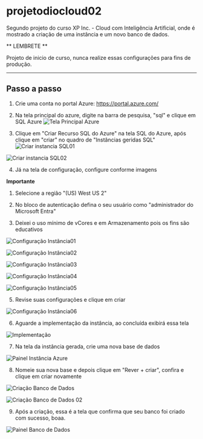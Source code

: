 # projetodiocloud02

Segundo projeto do curso XP Inc. - Cloud com Inteligência Artificial, onde é mostrado a criação de uma instância e um novo banco de dados.

** LEMBRETE **

Projeto de inicio de curso, nunca realize essas configurações para fins de produção.


---

## Passo a passo

1.  Crie uma conta no portal Azure: https://portal.azure.com/

2.  Na tela principal do azure, digite na barra de pesquisa, "sql" e clique em SQL Azure
![Tela Principal Azure](./images/telasqlazure.png)
  
3.  Clique em "Criar Recurso SQL do Azure" na tela SQL do Azure, após clique em "criar" no quadro de "Instâncias geridas SQL"
![Criar instancia SQL01](./images/telasqlazure.png)
  
![Criar instancia SQL02](./images/telacriarinstancia.png)

4.  Já na tela de configuração, configure conforme imagens

**Importante**
 1.  Selecione a região "(US) West US 2"
  
 2.  No bloco de autenticação defina o seu usuário como "administrador do Microsoft Entra"
  
 3.  Deixei o uso mínimo de vCores e em Armazenamento pois os fins são educativos

![Configuração Instância01](./images/configuracaoinstancia01.png)
  
![Configuração Instância02](./images/configuracaoinstancia02.png)
  
![Configuração Instância03](./images/configuracaoinstancia03.png)
  
![Configuração Instância04](./images/configuracaoinstancia04.png)
  
![Configuração Instância05](./images/configuracaoinstancia05.png)

5.  Revise suas configurações e clique em criar

![Configuração Instância06](./images/configuracaoinstancia06.png)

6.  Aguarde a implementação da instância, ao concluída exibirá essa tela

![Implementação](./images/implementacao.png)

7.  Na tela da instância gerada, crie uma nova base de dados

![Painel Instância Azure](./images/painelinstancia.png)

8.  Nomeie sua nova base e depois clique em "Rever + criar", confira e clique em criar novamente

![Criação Banco de Dados](./images/criacaonovobanco.png)

![Criação Banco de Dados 02](./images/cricaonovobanco02.png)

9.  Após a criação, essa é a tela que confirma que seu banco foi criado com sucesso, boaa.

![Painel Banco de Dados](./images/painelnovobanco.png)

